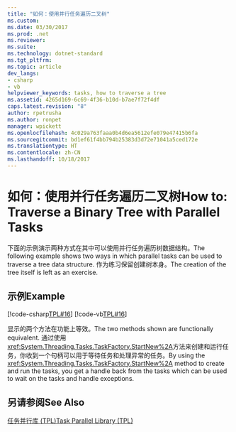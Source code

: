 ```yaml
---
title: "如何：使用并行任务遍历二叉树"
ms.custom: 
ms.date: 03/30/2017
ms.prod: .net
ms.reviewer: 
ms.suite: 
ms.technology: dotnet-standard
ms.tgt_pltfrm: 
ms.topic: article
dev_langs:
- csharp
- vb
helpviewer_keywords: tasks, how to traverse a tree
ms.assetid: 4265d169-6c69-4f36-b10d-b7ae7f72f4df
caps.latest.revision: "8"
author: rpetrusha
ms.author: ronpet
manager: wpickett
ms.openlocfilehash: 4c029a763faaa0b4d6ea5612efe079e47415b6fa
ms.sourcegitcommit: bd1ef61f4bb794b25383d3d72e71041a5ced172e
ms.translationtype: HT
ms.contentlocale: zh-CN
ms.lasthandoff: 10/18/2017
---
```

# <a name="how-to-traverse-a-binary-tree-with-parallel-tasks"></a><span data-ttu-id="fd9aa-102">如何：使用并行任务遍历二叉树</span><span class="sxs-lookup"><span data-stu-id="fd9aa-102">How to: Traverse a Binary Tree with Parallel Tasks</span></span>
<span data-ttu-id="fd9aa-103">下面的示例演示两种方式在其中可以使用并行任务遍历树数据结构。</span><span class="sxs-lookup"><span data-stu-id="fd9aa-103">The following example shows two ways in which parallel tasks can be used to traverse a tree data structure.</span></span> <span data-ttu-id="fd9aa-104">作为练习保留创建树本身。</span><span class="sxs-lookup"><span data-stu-id="fd9aa-104">The creation of the tree itself is left as an exercise.</span></span>  
  
## <a name="example"></a><span data-ttu-id="fd9aa-105">示例</span><span class="sxs-lookup"><span data-stu-id="fd9aa-105">Example</span></span>  
 [!code-csharp[TPL#16](../../../samples/snippets/csharp/VS_Snippets_Misc/tpl/cs/tpl.cs#16)]
 [!code-vb[TPL#16](../../../samples/snippets/visualbasic/VS_Snippets_Misc/tpl/vb/treewalk.vb#16)]  
  
 <span data-ttu-id="fd9aa-106">显示的两个方法在功能上等效。</span><span class="sxs-lookup"><span data-stu-id="fd9aa-106">The two methods shown are functionally equivalent.</span></span> <span data-ttu-id="fd9aa-107">通过使用<xref:System.Threading.Tasks.TaskFactory.StartNew%2A>方法来创建和运行任务，你收到一个句柄可以用于等待任务和处理异常的任务。</span><span class="sxs-lookup"><span data-stu-id="fd9aa-107">By using the <xref:System.Threading.Tasks.TaskFactory.StartNew%2A> method to create and run the tasks, you get a handle back from the tasks which can be used to wait on the tasks and handle exceptions.</span></span>  
  
## <a name="see-also"></a><span data-ttu-id="fd9aa-108">另请参阅</span><span class="sxs-lookup"><span data-stu-id="fd9aa-108">See Also</span></span>  
 [<span data-ttu-id="fd9aa-109">任务并行库 (TPL)</span><span class="sxs-lookup"><span data-stu-id="fd9aa-109">Task Parallel Library (TPL)</span></span>](../../../docs/standard/parallel-programming/task-parallel-library-tpl.md)
